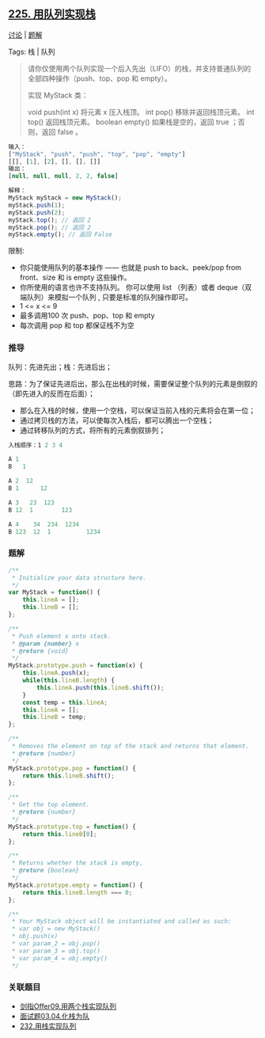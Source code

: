 ## [225. 用队列实现栈](https://leetcode-cn.com/problems/implement-stack-using-queues/)

[讨论](https://leetcode-cn.com/problems/implement-stack-using-queues/comments/) | [题解](https://leetcode-cn.com/problems/implement-stack-using-queues/solution/)

Tags: 栈 | 队列

> 请你仅使用两个队列实现一个后入先出（LIFO）的栈，并支持普通队列的全部四种操作（push、top、pop 和 empty）。
>
> 实现 MyStack 类：
>
> void push(int x) 将元素 x 压入栈顶。
> int pop() 移除并返回栈顶元素。
> int top() 返回栈顶元素。
> boolean empty() 如果栈是空的，返回 true ；否则，返回 false 。

```js
输入：
["MyStack", "push", "push", "top", "pop", "empty"]
[[], [1], [2], [], [], []]
输出：
[null, null, null, 2, 2, false]

解释：
MyStack myStack = new MyStack();
myStack.push(1);
myStack.push(2);
myStack.top(); // 返回 2
myStack.pop(); // 返回 2
myStack.empty(); // 返回 False
```

限制:
- 你只能使用队列的基本操作 —— 也就是 push to back、peek/pop from front、size 和 is empty 这些操作。
- 你所使用的语言也许不支持队列。 你可以使用 list （列表）或者 deque（双端队列）来模拟一个队列 , 只要是标准的队列操作即可。
- 1 <= x <= 9
- 最多调用100 次 push、pop、top 和 empty
- 每次调用 pop 和 top 都保证栈不为空

### 推导
队列：先进先出；栈：先进后出；

思路：为了保证先进后出，那么在出栈的时候，需要保证整个队列的元素是倒叙的（即先进入的反而在后面）；
- 那么在入栈的时候，使用一个空栈，可以保证当前入栈的元素将会在第一位；
- 通过拷贝栈的方法，可以使每次入栈后，都可以腾出一个空栈；
- 通过转移队列的方式，将所有的元素倒叙排列；
```js
入栈顺序：1 2 3 4

A 1  
B   1

A 2  12
B 1      12

A 3   23  123
B 12  1        123

A 4    34  234  1234
B 123  12  1          1234
```

### 题解
```js
/**
 * Initialize your data structure here.
 */
var MyStack = function() {
    this.lineA = [];
    this.lineB = [];
};

/**
 * Push element x onto stack. 
 * @param {number} x
 * @return {void}
 */
MyStack.prototype.push = function(x) {
    this.lineA.push(x);
    while(this.lineB.length) {
        this.lineA.push(this.lineB.shift());
    }
    const temp = this.lineA;
    this.lineA = [];
    this.lineB = temp;
};

/**
 * Removes the element on top of the stack and returns that element.
 * @return {number}
 */
MyStack.prototype.pop = function() {
    return this.lineB.shift();
};

/**
 * Get the top element.
 * @return {number}
 */
MyStack.prototype.top = function() {
    return this.lineB[0];
};

/**
 * Returns whether the stack is empty.
 * @return {boolean}
 */
MyStack.prototype.empty = function() {
    return this.lineB.length === 0;
};

/**
 * Your MyStack object will be instantiated and called as such:
 * var obj = new MyStack()
 * obj.push(x)
 * var param_2 = obj.pop()
 * var param_3 = obj.top()
 * var param_4 = obj.empty()
 */
```

### 关联题目
- [剑指Offer09.用两个栈实现队列](https://leetcode-cn.com/problems/yong-liang-ge-zhan-shi-xian-dui-lie-lcof/)
- [面试题03.04.化栈为队](https://leetcode-cn.com/problems/implement-queue-using-stacks-lcci/)
- [232.用栈实现队列](https://leetcode-cn.com/problems/implement-queue-using-stacks/)
